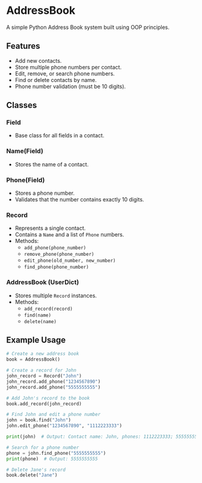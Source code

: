 # AddressBook

A simple Python Address Book system built using OOP principles.

## Features

- Add new contacts.
- Store multiple phone numbers per contact.
- Edit, remove, or search phone numbers.
- Find or delete contacts by name.
- Phone number validation (must be 10 digits).

## Classes

### Field

- Base class for all fields in a contact.

### Name(Field)

- Stores the name of a contact.

### Phone(Field)

- Stores a phone number.
- Validates that the number contains exactly 10 digits.

### Record

- Represents a single contact.
- Contains a `Name` and a list of `Phone` numbers.
- Methods:
  - `add_phone(phone_number)`
  - `remove_phone(phone_number)`
  - `edit_phone(old_number, new_number)`
  - `find_phone(phone_number)`

### AddressBook (UserDict)

- Stores multiple `Record` instances.
- Methods:
  - `add_record(record)`
  - `find(name)`
  - `delete(name)`

## Example Usage

```python
# Create a new address book
book = AddressBook()

# Create a record for John
john_record = Record("John")
john_record.add_phone("1234567890")
john_record.add_phone("5555555555")

# Add John's record to the book
book.add_record(john_record)

# Find John and edit a phone number
john = book.find("John")
john.edit_phone("1234567890", "1112223333")

print(john)  # Output: Contact name: John, phones: 1112223333; 5555555555

# Search for a phone number
phone = john.find_phone("5555555555")
print(phone)  # Output: 5555555555

# Delete Jane's record
book.delete("Jane")
```
